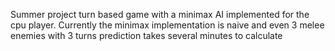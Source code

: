 Summer project turn based game with a minimax AI implemented for the cpu player. Currently the minimax implementation is naive and even 3 melee enemies with 3 turns prediction takes several minutes to calculate 
